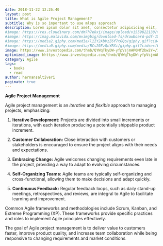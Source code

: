 ```yaml
---
date: 2018-11-22 12:26:40
layout: post
title: What is Agile Project Management?
subtitle: Why is so important to use mlops approach
description: Lorem ipsum dolor sit amet, consectetur adipisicing elit, sed do eiusmod tempor incididunt ut labore et dolore magna aliqua.
#image: https://res.cloudinary.com/dm7h7e8xj/image/upload/v1559822138/theme9_v273a9.jpg
#image: https://imag.malavida.com/mvimgbig/download-fs/drawboard-pdf-15322-5.jpg
#image: https://media2.giphy.com/media/l1IY2AbVzZ6f7tGQo/giphy.gif?cid=ecf05e47c46f4c993306fa86540461d15f358257b387d43f&rid=giphy.gif
#image: https://media0.giphy.com/media/BCs20EzQnYRXi/giphy.gif?cid=ecf05e47f232b1b79d83818de57145545e1c0893e38473eb&rid=giphy.gif
image: https://www.investopedia.com/thmb/QYWqTkyDW-yfpVsjmAP0Mf2bw2Y=/1500x0/filters:no_upscale():max_bytes(150000):strip_icc()/project-management.asp-Final-0c4cd7f77aad40228e7311783c27f728.png
optimized_image: hhttps://www.investopedia.com/thmb/QYWqTkyDW-yfpVsjmAP0Mf2bw2Y=/1500x0/filters:no_upscale():max_bytes(150000):strip_icc()/project-management.asp-Final-0c4cd7f77aad40228e7311783c27f728.png
category: Agile
tags:
  - books
  - read
author: hernansaltiveri
paginate: true
---
```


**Agile Project Management**

Agile project management is an *iterative* and *flexible* approach to managing projects, emphasizing:

1. **Iterative Development:** Projects are divided into small increments or iterations, with each iteration producing a potentially shippable product increment.

2. **Customer Collaboration:** Close interaction with customers or stakeholders is encouraged to ensure the project aligns with their needs and expectations.

3. **Embracing Change:** Agile welcomes changing requirements even late in the project, providing a way to adapt to evolving circumstances.

4. **Self-Organizing Teams:** Agile teams are typically self-organizing and cross-functional, allowing them to make decisions and adapt quickly.

5. **Continuous Feedback:** Regular feedback loops, such as daily stand-up meetings, retrospectives, and reviews, are integral to Agile to facilitate learning and improvement.

Common Agile frameworks and methodologies include Scrum, Kanban, and Extreme Programming (XP). These frameworks provide specific practices and roles to implement Agile principles effectively.

The goal of Agile project management is to deliver value to customers faster, improve product quality, and increase team collaboration while being responsive to changing requirements and market conditions.